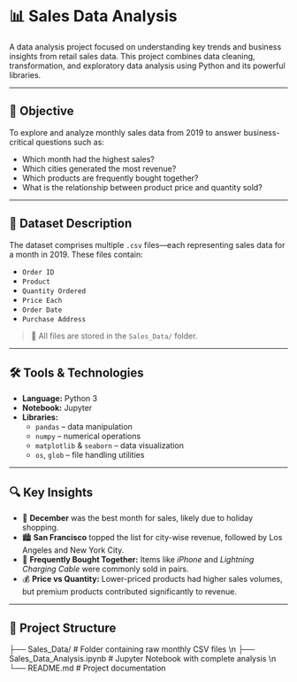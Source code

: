 # 📊 Sales Data Analysis

A data analysis project focused on understanding key trends and business insights from retail sales data. This project combines data cleaning, transformation, and exploratory data analysis using Python and its powerful libraries.

---

## 🚀 Objective

To explore and analyze monthly sales data from 2019 to answer business-critical questions such as:

- Which month had the highest sales?
- Which cities generated the most revenue?
- Which products are frequently bought together?
- What is the relationship between product price and quantity sold?

---

## 🧾 Dataset Description

The dataset comprises multiple `.csv` files—each representing sales data for a month in 2019. These files contain:

- `Order ID`
- `Product`
- `Quantity Ordered`
- `Price Each`
- `Order Date`
- `Purchase Address`

> 📁 All files are stored in the `Sales_Data/` folder.

---

## 🛠️ Tools & Technologies

- **Language:** Python 3
- **Notebook:** Jupyter
- **Libraries:**
  - `pandas` – data manipulation
  - `numpy` – numerical operations
  - `matplotlib` & `seaborn` – data visualization
  - `os`, `glob` – file handling utilities

---

## 🔍 Key Insights

- 📅 **December** was the best month for sales, likely due to holiday shopping.
- 🏙️ **San Francisco** topped the list for city-wise revenue, followed by Los Angeles and New York City.
- 🔗 **Frequently Bought Together:** Items like *iPhone* and *Lightning Charging Cable* were commonly sold in pairs.
- 💰 **Price vs Quantity:** Lower-priced products had higher sales volumes, but premium products contributed significantly to revenue.

---

## 📂 Project Structure

├── Sales_Data/ # Folder containing raw monthly CSV files \n
├── Sales_Data_Analysis.ipynb # Jupyter Notebook with complete analysis \n
└── README.md # Project documentation

